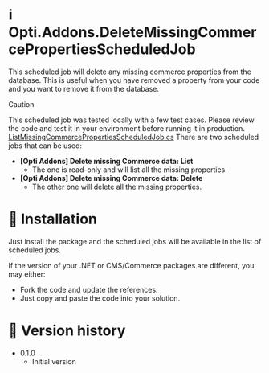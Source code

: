 # ℹ️ Opti.Addons.DeleteMissingCommercePropertiesScheduledJob

This scheduled job will delete any missing commerce properties from the database. This is useful when you have removed a property from your code and you want to remove it from the database.

> [!CAUTION]
> This scheduled job was tested locally with a few test cases. Please review the code and test it in your environment before running it in production.
[ListMissingCommercePropertiesScheduledJob.cs](ListMissingCommercePropertiesScheduledJob.cs)
There are two scheduled jobs that can be used:

* **[Opti Addons] Delete missing Commerce data: List**
  * The one is read-only and will list all the missing properties.
* **[Opti Addons] Delete missing Commerce data: Delete**
  * The other one will delete all the missing properties.

# 🚀 Installation

Just install the package and the scheduled jobs will be available in the list of scheduled jobs.

If the version of your .NET or CMS/Commerce packages are different, you may either:

* Fork the code and update the references.
* Just copy and paste the code into your solution.

# 📃 Version history

* 0.1.0
  * Initial version